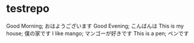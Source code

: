 # testrepo

Good Morning; おはようございます
Good Evening; こんばんは
This is my house; 僕の家です
I like mango; マンゴーが好きです
This is a pen; ペンです